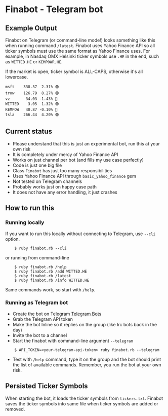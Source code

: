 # Finabot - Telegram bot

## Example Output

Finabot on Telegram (or command-line mode!) looks something like this when running command `/latest`. Finabot uses Yahoo Finance API so all ticker symbols must use the same format as Yahoo Finance uses. For example, in Nasdaq OMX Helsinki ticker symbols use `.HE` in the end, such as `WITTED.HE` or `KEMPOWR.HE`.

If the market is open, ticker symbol is ALL-CAPS, otherwise it's all lowercase.

```
msft    338.37  2.31% 🟢
trow    126.79  8.27% 🟢
vz       34.03 -1.43% 🔴
WITTED    3.05  1.32% 🟢
KEMPOW   40.87 -0.10% 🔴
tsla    266.44  4.20% 🟢
```

## Current status

- Please understand that this is just an experimental bot, run this at your own risk
- It is completely under mercy of Yahoo Finance API
- Works on just channel per bot (and fills my use case perfectly)
- Code is just one big file
- Class `Finabot` has just too many responsibilities
- Uses Yahoo Finance API through `basic_yahoo_finance` gem
- Not tested on Telegram channels
- Probably works just on happy case path
- It does not have any error handling, it just crashes

## How to run this

### Running locally

If you want to run this locally without connecting to Telegram, use `--cli` option.

```
    $ ruby finabot.rb --cli
```

or running from command-line

```
    $ ruby finabot.rb /help
    $ ruby finabot.rb /add WITTED.HE
    $ ruby finabot.rb /latest
    $ ruby finabot.rb /info WITTED.HE
```

Same commands work, so start with `/help`.

### Running as Telegram bot

- Create the bot on Telegram [Telegram Bots](https://core.telegram.org/bots)
- Grab the Telegram API token
- Make the bot Inline so it replies on the group (like Irc bots back in the day)
- Invite the bot to a channel
- Start the finabot with command-line argument `--telegram`

```
    $ API_TOKEN=<your-telegram-api-token> ruby finabot.rb --telegram
```

- Test with `/help` command, type it on the group and the bot should print the list of available commands. Remember, you run the bot at your own risk.

## Persisted Ticker Symbols

When starting the bot, it loads the ticker symbols from `tickers.txt`. Finabot saves the ticker symbols into same file when ticker symbols are added or removed.

